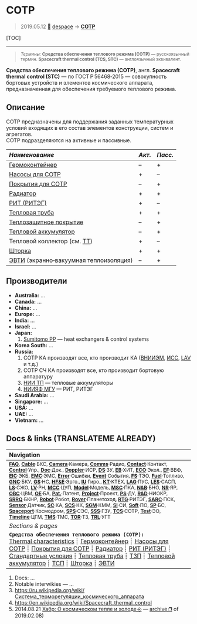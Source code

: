 # СОТР
> 2019.05.12 [🚀](../index/index.md) [despace](index.md) → **[СОТР](tcs.md)**

[TOC]

---

> <small>*Термины:* **Средства обеспечения теплового режима (СОТР)** — русскоязычный термин. **Spacecraft thermal control (TCS, STC)** — англоязычный эквивалент.</small>

**Средства обеспечения теплового режима (СОТР)**, англ. **Spacecraft thermal control (STC)** — по ГОСТ Р 56468‑2015 — совокупность бортовых устройств и элементов космического аппарата, предназначенная для обеспечения требуемого теплового режима.



## Описание
СОТР предназначены для поддержания заданных температурных условий входящих в его состав элементов конструкции, систем и агрегатов.  
СОТР подразделяются на активные и пассивные.

|*Наименование*|*Акт.*|*Пасс.*|
|:--|:--|:--|
|[Гермоконтейнер](гермоконтейнер.md)|–|+|
|[Насосы для СОТР](сотр_насос.md)|+|–|
|[Покрытия для СОТР](сотр_покрытия.md)|–|+|
|[Радиатор](радиатор.md)|+|+|
|[РИТ (РИТЭГ)](rtg.md)|+|–|
|[Тепловая труба](hp.md)|+|+|
|[Теплозащитное покрытие](hs.md)|–|+|
|[Тепловой аккумулятор](heat_bank.md)|–|+|
|Тепловой коллектор (см. [ТТ](hp.md))|+|–|
|[Шторка](thermal_curtain.md)|+|+|
|[ЭВТИ](mli.md) (экранно‑вакуумная теплоизоляция)|–|+|



## Производители
   - **Australia:** …
   - **Canada:** …
   - **China:** …
   - **Europe:** …
   - **India:** …
   - **Israel:** …
   - **Japan:**
      1. [Sumitomo PP](zz_sumitomo_pp.md) — heat exchangers & control systems
   - **Korea South:** …
   - **Russia:**
      1. СОТР КА производят все, кто производит КА ([ВНИИЭМ](zz_vniiem.md), [ИСС](zz_iss_r.md), [LAV](zz_lav.md) и т.д.)
      1. СОТР СЧ КА производят все, кто производит бортовую аппаратуру
      1. [НИИ ТП](zz_niitp.md) — тепловые аккумуляторы
      1. [НИИЯФ МГУ](zz_ниияф_мгу.md) — РИТ, РИТЭГ
   - **Saudi Arabia:** …
   - **Singapore:** …
   - **USA:** …
   - **UAE:** …
   - **Vietnam:** …



<p style="page-break-after:always"> </p>

## Docs & links (TRANSLATEME ALREADY)
|Navigation|
|:--|
|<small>**[FAQ](faq.md)**, **[Cable](cable.md)**·БКС, **[Camera](cam.md)**·Камера, **[Comms](comms.md)**·Радио, **[Contact](contact.md)**·Контакт, **[Control](control.md)**·Упр., **[Doc](doc.md)**·Док., **[Doppler](doppler.md)**·ИСР, **[DS](ds.md)**·ЗУ, **[EB](eb.md)**·ХИТ, **[ECO](ecology.md)**·Экол., **[EF](ef.md)**·ВВФ, **[ElC](elc.md)**·ЭКБ, **[EMC](emc.md)**·ЭМС, **[Error](error.md)**·Ошибки, **[Event](event.md)**·События, **[FS](fs.md)**·ТЭО, **[Fuel](fuel.md)**·Топливо, **[GNC](gnc.md)**·БКУ, **[GS](scs.md)**·НС, **[HF&E](hfe.md)**·Эрго., **[IU](iu.md)**·Гиро., **[KT](kt.md)**·КТЕХ, **[LAG](lag.md)**·ПУC, **[LES](les.md)**·САСП, **[LS](ls.md)**·СЖО, **[LV](lv.md)**·РН, **[MCC](mcc.md)**·ЦУП, **[Model](model.md)**·Модель, **[MSC](sc.md)**·ПКА, **[N&B](nnb.md)**·БНО, **[NR](nr.md)**·ЯР, **[OBC](obc.md)**·ЦВМ, **[OE](oe.md)**·БА, **[Pat.](патент.md)**·Патент, **[Project](project.md)**·Проект, **[PS](ps.md)**·ДУ, **[R&D](rnd.md)**·НИОКР, **[SRRQ](srrq.md)**·БКНР, **[Robot](robotics.md)**·Робот, **[Rover](rover.md)**·Планетоход, **[RTG](rtg.md)**·РИТЭГ, **[SARC](sarc.md)**·ПСК, **[Sensor](sensor.md)**·Датчик, **[SC](sc.md)**·КА, **[SCS](scs.md)**·КК, **[SGM](sgm.md)**·КММ, **[SI](si.md)**·СИ, **[Soft](soft.md)**·ПО, **[SP](sp.md)**·БС, **[Spaceport](spaceport.md)**·Космодром, **[SPS](sps.md)**·СЭС, **[SSS](sss.md)**·ГЗУ, **[TCS](tcs.md)**·СОТР, **[Test](test.md)**·ЭО, **[Timeline](timeline.md)**·ЦГМ, **[TMS](tms.md)**·ТМС, **[TOR](tor.md)**·ТЗ, **[TRL](trl.md)**·УГТ</small>|
|*Sections & pages*|
|**`Средства обеспечения теплового режима (СОТР):`**<br> [Thermal characteristics](thermal_chars.md) ┊ [Гермоконтейнер](гермоконтейнер.md) ┊ [Насосы для СОТР](сотр_насос.md) ┊ [Покрытия для СОТР](сотр_покрытия.md) ┊ [Радиатор](радиатор.md) ┊ [РИТ (РИТЭГ)](rtg.md) ┊ [Стандартные условия](sctp.md) ┊ [Тепловая труба](hp.md) ┊ [ТЗП](hs.md) ┊ [Тепловой аккумулятор](heat_bank.md) ┊ [ТСП](tsp.md) ┊ [Шторка](thermal_curtain.md) ┊ [ЭВТИ](mli.md)|

   1. Docs: …
   1. Notable interwikies — …
   1. <https://ru.wikipedia.org/wiki/Система_терморегуляции_космического_аппарата>
   1. <https://en.wikipedia.org/wiki/Spacecraft_thermal_control>
   1. 2014.08.21 [Хабр: О космическом тепле и холоде ⎆](https://habr.com/ru/company/dauria/blog/234121/) — [archive ❐](f/archive/20140821_1.pdf) of 2019.02.08)
